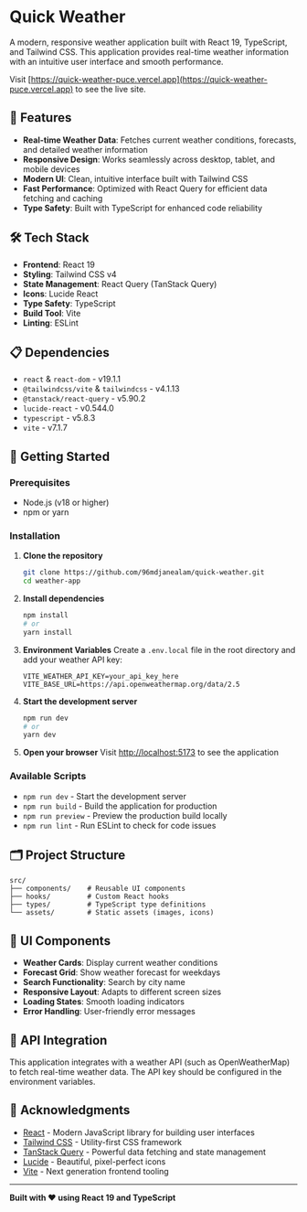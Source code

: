# Quick Weather

A modern, responsive weather application built with React 19, TypeScript, and Tailwind CSS. This application provides real-time weather information with an intuitive user interface and smooth performance.

Visit [https://quick-weather-puce.vercel.app](https://quick-weather-puce.vercel.app) to see the live site.

## 🌟 Features

- **Real-time Weather Data**: Fetches current weather conditions, forecasts, and detailed weather information
- **Responsive Design**: Works seamlessly across desktop, tablet, and mobile devices
- **Modern UI**: Clean, intuitive interface built with Tailwind CSS
- **Fast Performance**: Optimized with React Query for efficient data fetching and caching
- **Type Safety**: Built with TypeScript for enhanced code reliability

## 🛠️ Tech Stack

- **Frontend**: React 19
- **Styling**: Tailwind CSS v4
- **State Management**: React Query (TanStack Query)
- **Icons**: Lucide React
- **Type Safety**: TypeScript
- **Build Tool**: Vite
- **Linting**: ESLint

## 📋 Dependencies

- `react` & `react-dom` - v19.1.1
- `@tailwindcss/vite` & `tailwindcss` - v4.1.13
- `@tanstack/react-query` - v5.90.2
- `lucide-react` - v0.544.0
- `typescript` - v5.8.3
- `vite` - v7.1.7

## 🚀 Getting Started

### Prerequisites

- Node.js (v18 or higher)
- npm or yarn

### Installation

1. **Clone the repository**
   ```bash
   git clone https://github.com/96mdjanealam/quick-weather.git
   cd weather-app
   ```

2. **Install dependencies**
   ```bash
   npm install
   # or
   yarn install
   ```

3. **Environment Variables**
   Create a `.env.local` file in the root directory and add your weather API key:
   ```env
   VITE_WEATHER_API_KEY=your_api_key_here
   VITE_BASE_URL=https://api.openweathermap.org/data/2.5
   ```

4. **Start the development server**
   ```bash
   npm run dev
   # or
   yarn dev
   ```

5. **Open your browser**
   Visit [http://localhost:5173](http://localhost:5173) to see the application

### Available Scripts

- `npm run dev` - Start the development server
- `npm run build` - Build the application for production
- `npm run preview` - Preview the production build locally
- `npm run lint` - Run ESLint to check for code issues

## 🗂️ Project Structure

```
src/
├── components/    # Reusable UI components
├── hooks/         # Custom React hooks
├── types/         # TypeScript type definitions
└── assets/        # Static assets (images, icons)
```

## 🎨 UI Components

- **Weather Cards**: Display current weather conditions
- **Forecast Grid**: Show weather forecast for weekdays
- **Search Functionality**: Search by city name
- **Responsive Layout**: Adapts to different screen sizes
- **Loading States**: Smooth loading indicators
- **Error Handling**: User-friendly error messages

## 🔧 API Integration

This application integrates with a weather API (such as OpenWeatherMap) to fetch real-time weather data. The API key should be configured in the environment variables.

## 🙏 Acknowledgments

- [React](https://react.dev/) - Modern JavaScript library for building user interfaces
- [Tailwind CSS](https://tailwindcss.com/) - Utility-first CSS framework
- [TanStack Query](https://tanstack.com/query) - Powerful data fetching and state management
- [Lucide](https://lucide.dev/) - Beautiful, pixel-perfect icons
- [Vite](https://vitejs.dev/) - Next generation frontend tooling

---

**Built with ❤️ using React 19 and TypeScript**